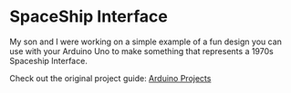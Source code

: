 # SpaceShip Interface
My son and I were working on a simple example of a fun design you can use with your Arduino Uno to make something that represents a 1970s Spaceship Interface. 

Check out the original project guide: [Arduino Projects](https://www.arduino.cc/en/ArduinoStarterKit/Prj02)